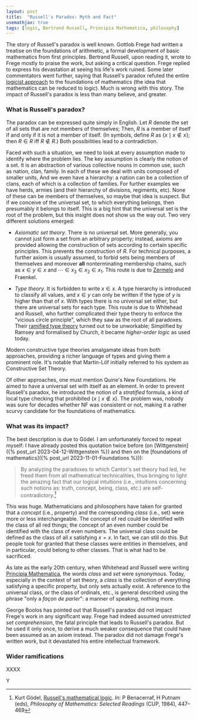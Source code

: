 ```yaml
---
layout: post
title:  "Russell's Paradox: Myth and Fact"
usemathjax: true 
tags: [logic, Bertrand Russell, Principia Mathematica, philosophy]
---
```


The story of Russell's paradox is well known. Gottlob Frege had written a treatise on the foundations of arithmetic, a formal development of basic mathematics from first principles. 
Bertrand Russell, upon reading it, wrote to Frege mostly to praise the work, but asking a critical question. Frege replied to express his devastation at seeing his life's work ruined. 
Some later commentators went further, saying that Russell's paradox refuted the entire [logicist approach](https://plato.stanford.edu/entries/logicism/#) 
to the foundations of mathematics (the idea that mathematics can be reduced to logic). 
Much is wrong with this story. 
The impact of Russell's paradox is less than many believe, and greater. 

### What is Russell's paradox?

The paradox can be expressed quite simply in English.
Let $R$ denote the set of all sets that are not members of themselves;
Then, $R$ is a member of itself if and only if it is not a member of itself. 
(In symbols, define $R$ as $\{x \mid x\not\in x\}$; then $R\in R$ iff $R\not\in R$.)
Both possibilities lead to a contradiction. 

Faced with such a situation, we need to look at every assumption made to identify where the problem lies. The key assumption is clearly the notion of a set.
It is an abstraction of various collective nouns in common use, 
such as nation, clan, family. In each of these we deal with units composed of smaller units,
And we even have a hierarchy: a nation can be a collection of clans, 
each of which is a collection of families. 
For further examples we have herds, armies (and their hierarchy of divisions, regiments, etc).
None of these can be members of themselves, so maybe that idea is suspect. 
But if we conceive of the universal set, to which everything belongs, 
then presumably it belongs to itself. 
This is a big hint that the universal set is the root of the problem,
but this insight does not show us the way out. 
Two very different solutions emerged: 

* *Axiomatic set theory*. There is no universal set. More generally, you cannot just form a set from an arbitrary property; instead, axioms are provided allowing the construction of sets according to certain specific principles. This prevents the construction of $R$. 
For technical purposes, a further axiom is usually assumed, to forbid 
sets being members of themselves and moreover **all** nonterminating membership chains,
such as $x\in y\in x$ and  $\cdots \in x_3\in x_2\in x_1$. 
This route is due to [Zermelo](https://plato.stanford.edu/entries/zermelo-set-theory/) 
and Fraenkel.

* *Type theory*. It is forbidden to write $x\in x$. 
A type hierarchy is introduced to classify all values, and $x\in y$
can only be written if the type of $y$ is higher than that of $x$.
With types there is no universal set either, but there are universal sets for each type. 
This route is due to Whitehead and Russell, who further complicated their type theory 
to enforce the "vicious circle principle", which they saw as the root of all paradoxes. 
Their [ramified type theory](https://plato.stanford.edu/entries/type-theory/#RamiHierImprPrin) 
turned out to be unworkable; 
Simplified by Ramsey and formalised by Church, it became *higher-order logic* as used today. 
Modern constructive type theories amalgamate ideas from both approaches,
providing a richer language of types and giving them a prominent role.
It's notable that Martin-Löf initially referred to his system as Constructive Set Theory. 

Of other approaches, one must mention Quine's New Foundations. 
He aimed to have a universal set with itself as an element. 
In order to prevent Russell's paradox, he introduced the notion of a *stratified* formula,
a kind of local type checking that prohibited $\{x \mid x\not\in x\}$.
The problem was, nobody was sure for decades whether NF was consistent or not,
making it a rather scurvy candidate for the foundations of mathematics. 

### What was its impact?

The best description is due to Gödel.
I am unfortunately forced to repeat myself: I have already posted this quotation
twice before (on [Wittgenstein]({% post_url 2023-04-12-Wittgenstein %})
and then on the [foundations of mathematics]({% post_url 2023-11-01-Foundations %})):

> By analyzing the paradoxes to which Cantor's set theory had led, he freed them from all mathematical technicalities, thus bringing to light the amazing fact that our logical intuitions (i.e., intuitions concerning such notions as: truth, concept, being, class, etc.) are self-contradictory.[^1]

[^1]: Kurt Gödel, [Russell's mathematical logic](https://doi.org/10.1017/CBO9781139171519.024). *In*: P Benacerraf, H Putnam (eds), *Philosophy of Mathematics: Selected Readings* (CUP, 1984), 447–469

This was huge. Mathematicians and philosophers have taken for granted that a *concept* 
(i.e., property)
and the corresponding *class* (i.e., set) were more or less interchangeable.
The concept of red could be identified with the class of all red things; 
the concept of an even number could be identified with the class of even numbers. 
The universal class could be defined as the class of all $x$ satisfying $x=x$.
In fact, we can still do this. But people took for granted that these classes 
were entities in themselves, and in particular, could belong to other classes. 
That is what had to be sacrificed. 

As late as the early 20th century, when Whitehead and Russell were writing
[Principia Mathematica](https://plato.stanford.edu/entries/principia-mathematica/),
the words *class* and *set* were synonymous. 
Today, especially in the context of set theory, 
a *class* is the collection of everything satisfying a specific property,
but only sets actually exist. A reference to the universal class, or the class of ordinals,
etc., is general described using the phrase "only a *façon de parler*": 
a manner of speaking, nothing more. 

George Boolos has pointed out that Russell's paradox did not impact 
Frege's work in any significant way. Frege had indeed assumed 
*unrestricted set comprehension*, the fatal principle that leads to Russell's paradox.
But he used it only once, to derive a much weaker consequence 
that could have been assumed as an axiom instead. The paradox
did not damage Frege's written work, but it devastated his entire intellectual framework. 

### Wider ramifications

XXXX

Y

 